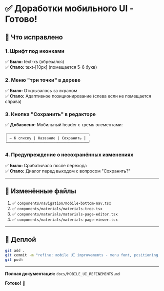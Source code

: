 # ✅ Доработки мобильного UI - Готово!

## 🎯 Что исправлено

### 1. Шрифт под иконками
✅ **Было:** text-xs (обрезался)  
✅ **Стало:** text-[10px] (помещается 5-6 букв)

### 2. Меню "три точки" в дереве
✅ **Было:** Открывалось за экраном  
✅ **Стало:** Адаптивное позиционирование (слева если не помещается справа)

### 3. Кнопка "Сохранить" в редакторе
✅ **Добавлено:** Мобильный header с тремя элементами:
```
┌─────────────────────────────────────┐
│ ← К списку | Название | Сохранить │
└─────────────────────────────────────┘
```

### 4. Предупреждение о несохранённых изменениях
✅ **Было:** Срабатывало после перехода  
✅ **Стало:** Диалог перед выходом с вопросом "Сохранить?"

---

## 📁 Изменённые файлы

1. ✅ `components/navigation/mobile-bottom-nav.tsx`
2. ✅ `components/materials/materials-tree.tsx`
3. ✅ `components/materials/materials-page-editor.tsx`
4. ✅ `components/materials/materials-page-viewer.tsx`

---

## 🚀 Деплой

```bash
git add .
git commit -m "refine: mobile UI improvements - menu font, positioning, save button, unsaved changes"
git push
```

---

**Полная документация:** `docs/MOBILE_UI_REFINEMENTS.md`

**Готово!** 🎉

